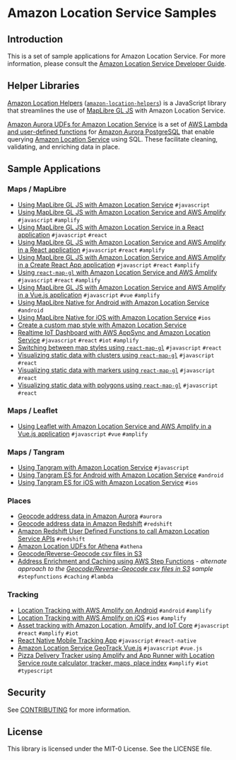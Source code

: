 # Amazon Location Service Samples

## Introduction

This is a set of sample applications for Amazon Location Service. For more information, please
consult the [Amazon Location Service Developer
Guide](https://docs.aws.amazon.com/location/latest/developerguide).

## Helper Libraries

[Amazon Location Helpers](amazon-location-helpers/)
([`amazon-location-helpers`](https://www.npmjs.com/package/amazon-location-helpers)) is a JavaScript
library that streamlines the use of [MapLibre GL JS](https://maplibre.org/maplibre-gl-js-docs/api/)
with Amazon Location Service.

[Amazon Aurora UDFs for Amazon Location Service](aurora-udfs/) is a set of [AWS Lambda and
user-defined
functions](https://docs.aws.amazon.com/AmazonRDS/latest/AuroraUserGuide/PostgreSQL-Lambda.html) for
[Amazon Aurora PostgreSQL](https://aws.amazon.com/rds/aurora/postgresql-features/) that enable
querying [Amazon Location Service](https://aws.amazon.com/location/) using SQL. These facilitate
cleaning, validating, and enriching data in place.

## Sample Applications

### Maps / MapLibre

* [Using MapLibre GL JS with Amazon Location Service](maplibre-gl-js/) `#javascript`
* [Using MapLibre GL JS with Amazon Location Service and AWS Amplify](maplibre-gl-js-amplify/) `#javascript` `#amplify`
* [Using MapLibre GL JS with Amazon Location Service in a React application](maplibre-gl-js-react/) `#javascript` `#react`
* [Using MapLibre GL JS with Amazon Location Service and AWS Amplify in a React application](maplibre-gl-js-react-amplify/) `#javascript` `#react` `#amplify`
* [Using MapLibre GL JS with Amazon Location Service and AWS Amplify in a Create React App application](https://github.com/aws-amplify/amplify-js-samples/tree/main/samples/react/geo/display-map) `#javascript` `#react` `#amplify`
* [Using `react-map-gl` with Amazon Location Service and AWS Amplify](react-map-gl-amplify/) `#javascript` `#react` `#amplify`
* [Using MapLibre GL JS with Amazon Location Service and AWS Amplify in a Vue.js application](maplibre-gl-js-vue-amplify/) `#javascript` `#vue` `#amplify`
* [Using MapLibre Native for Android with Amazon Location Service](maplibre-native-android/) `#android`
* [Using MapLibre Native for iOS with Amazon Location Service](maplibre-native-ios/) `#ios`
* [Create a custom map style with Amazon Location Service](create-custom-map-style/)
* [Realtime IoT Dashboard with AWS AppSync and Amazon Location Service](https://github.com/aws-samples/aws-appsync-iot-core-realtime-dashboard) `#javascript` `#react` `#iot` `#amplify`
* [Switching between map styles using `react-map-gl`](react-map-gl-map-styles/) `#javascript` `#react`
* [Visualizing static data with clusters using `react-map-gl`](react-map-gl-clusters/) `#javascript` `#react`
* [Visualizing static data with markers using `react-map-gl`](react-map-gl-markers/) `#javascript` `#react`
* [Visualizing static data with polygons using `react-map-gl`](react-map-gl-polygons/) `#javascript` `#react`

### Maps / Leaflet

* [Using Leaflet with Amazon Location Service and AWS Amplify in a Vue.js application](leaflet-vue-amplify/) `#javascript` `#vue` `#amplify`

### Maps / Tangram

* [Using Tangram with Amazon Location Service](tangram-js/) `#javascript`
* [Using Tangram ES for Android with Amazon Location Service](tangram-es-android/) `#android`
* [Using Tangram ES for iOS with Amazon Location Service](tangram-es-ios/) `#ios`

### Places

* [Geocode address data in Amazon Aurora](geocode-udf-lambda-aurora/) `#aurora`
* [Geocode address data in Amazon Redshift](geocode-udf-lambda-redshift/) `#redshift`
* [Amazon Redshift User Defined Functions to call Amazon Location Service APIs](https://github.com/aws-samples/amazon-redshift-location-user-defined-functions) `#redshift`
* [Amazon Location UDFs for Athena](athena-udfs/) `#athena`
* [Geocode/Reverse-Geocode csv files in S3](https://github.com/aws-samples/amazon-location-service-serverless-address-validation)
* [Address Enrichment and Caching using AWS Step Functions](https://github.com/aws-samples/address-enrichment-and-caching-using-stepfunctions) *- alternate approach to the [Geocode/Reverse-Geocode csv files in S3](https://github.com/aws-samples/amazon-location-service-serverless-address-validation) sample* `#stepfunctions` `#caching` `#lambda`

### Tracking

* [Location Tracking with AWS Amplify on Android](tracking-android/) `#android` `#amplify`
* [Location Tracking with AWS Amplify on iOS](tracking-ios/) `#ios` `#amplify`
* [Asset tracking with Amazon Location, Amplify, and IoT Core](maplibre-js-react-iot-asset-tracking/) `#javascript` `#react` `#amplify` `#iot`
* [React Native Mobile Tracking App](https://github.com/aws-samples/amazon-location-service-mobile-tracker-react) `#javascript` `#react-native`
* [Amazon Location Service GeoTrack Vue.js](https://github.com/aws-samples/amazon-location-service-geotrack-vuejs) `#javascript` `#vue.js`
* [Pizza Delivery Tracker using Amplify and App Runner with Location Service route calculator, tracker, maps, place index](https://github.com/aws-samples/pizza-delivery-tracker) `#amplify` `#iot` `#typescript`

## Security

See [CONTRIBUTING](CONTRIBUTING.md#security-issue-notifications) for more information.

## License

This library is licensed under the MIT-0 License. See the LICENSE file.
